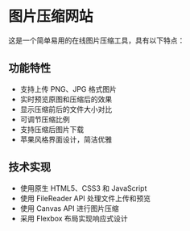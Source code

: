# 图片压缩网站

这是一个简单易用的在线图片压缩工具，具有以下特点：

## 功能特性
- 支持上传 PNG、JPG 格式图片
- 实时预览原图和压缩后的效果
- 显示压缩前后的文件大小对比
- 可调节压缩比例
- 支持压缩后图片下载
- 苹果风格界面设计，简洁优雅

## 技术实现
- 使用原生 HTML5、CSS3 和 JavaScript
- 使用 FileReader API 处理文件上传和预览
- 使用 Canvas API 进行图片压缩
- 采用 Flexbox 布局实现响应式设计 